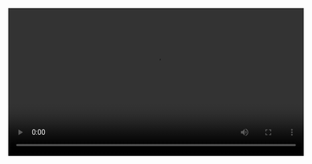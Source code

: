 <video width="600" controls>
  <source src="streamlit/final_video.mp4" >
  Your browser does not support the video tag.
</video>
